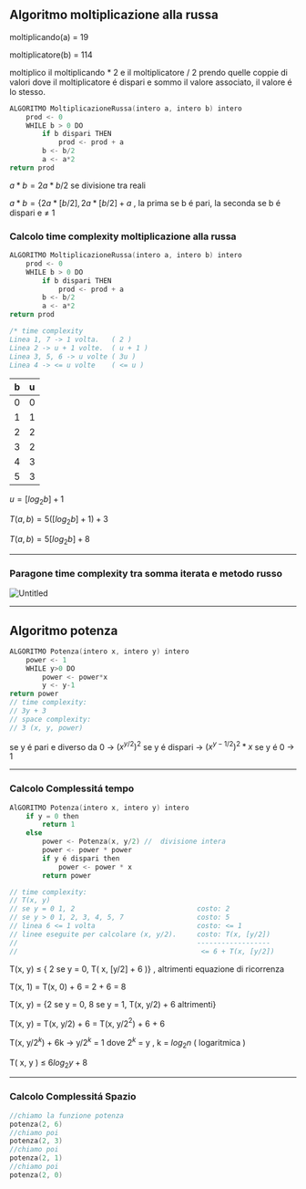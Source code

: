 ## Algoritmo moltiplicazione alla russa

moltiplicando(a) = 19

moltiplicatore(b) = 114

moltiplico il moltiplicando * 2 e il moltiplicatore / 2
prendo quelle coppie di valori dove il moltiplicatore é dispari e sommo il valore associato, il valore é lo stesso.

```go
ALGORITMO MoltiplicazioneRussa(intero a, intero b) intero
	prod <- 0
	WHILE b > 0 DO
		if b dispari THEN
			prod <- prod + a
		b <- b/2
		a <- a*2
return prod
```

$a*b = 2a * b/2$ se divisione tra reali 

$a *b = \{2a * [b/2] 
, 2a*[b/2] + a$ , la prima se b é pari, la seconda se b é dispari e $\neq$ 1

### Calcolo time complexity moltiplicazione alla russa

```go
ALGORITMO MoltiplicazioneRussa(intero a, intero b) intero
	prod <- 0                              
	WHILE b > 0 DO
		if b dispari THEN
			prod <- prod + a
		b <- b/2
		a <- a*2
return prod

/* time complexity
Linea 1, 7 -> 1 volta.   ( 2 )
Linea 2 -> u + 1 volte.  ( u + 1 )
Linea 3, 5, 6 -> u volte ( 3u )
Linea 4 -> <= u volte    ( <= u )
```

| b | u |
| --- | --- |
| 0 | 0 |
| 1 | 1 |
| 2 | 2 |
| 3 | 2 |
| 4 | 3 |
| 5 | 3 |

$u = [log_2b] + 1$

$T(a, b) = 5([log_2b] + 1) +3$

$T(a, b) = 5[log_2b] + 8$

---

### Paragone time complexity tra somma iterata e metodo russo

![Untitled](https://s3-us-west-2.amazonaws.com/secure.notion-static.com/e33959d0-9ad6-4be3-b5a4-f745379314ef/Untitled.png)

---

## Algoritmo potenza

```go
ALGORITMO Potenza(intero x, intero y) intero
	power <- 1
	WHILE y>0 DO
		power <- power*x
		y <- y-1
return power 
// time complexity:
// 3y + 3
// space complexity:
// 3 (x, y, power)
```

se y é pari e diverso da 0 → $(x^{y/2})^2$
se y é dispari → $(x^{y-1/2})^2 *x$
se y é 0 → 1

---

### Calcolo Complessitá tempo

```go
AlGORITMO Potenza(intero x, intero y) intero
	if y = 0 then
		return 1
	else
		power <- Potenza(x, y/2) //  divisione intera
		power <- power * power
		if y é dispari then
			power <- power * x
		return power

// time complexity:
// T(x, y)
// se y = 0 1, 2                              costo: 2
// se y > 0 1, 2, 3, 4, 5, 7                  costo: 5
// linea 6 <= 1 volta                         costo: <= 1
// linee eseguite per calcolare (x, y/2).     costo: T(x, [y/2])
//                                            ------------------
//                                             <= 6 + T(x, [y/2])
```

T(x, y) ≤ { 2 se y = 0, T( x, [y/2] + 6 )} , altrimenti equazione di ricorrenza

T(x, 1) = T(x, 0) + 6 = 2 + 6 = 8

T(x, y) = {2 se y = 0, 8 se y = 1, T(x, y/2) + 6 altrimenti}

T(x, y) = T(x, y/2) + 6 = T(x, y/2$^2$) + 6 + 6

T(x, y/2$^k$) + 6k → y/2$^k$ = 1 dove 2$^k$ = y , k = $log_2n$ ( logaritmica )

T( x, y ) ≤ $6log_2y + 8$

---

### Calcolo Complessitá Spazio

```go
//chiamo la funzione potenza
potenza(2, 6)
//chiamo poi
potenza(2, 3)
//chiamo poi
potenza(2, 1)
//chiamo poi
potenza(2, 0)
```